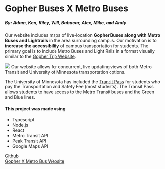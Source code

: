  # Gopher Buses X Metro Buses
##### *By: Adam, Ken, Riley, Will, Babacar, Alex, Mike, and Andy*
Our website includes maps of live-location **Gopher Buses along with Metro Buses and Lightrails** in the area surrounding campus. 
Our motivation is to **increase the accessibility** of campus transportation for students. The primary goal is to include Metro Buses and Light Rails
in a format visually similar to the [Gopher Trip Website](https://umn.rider.peaktransit.com/).

![]([https://raw.github.umn.edu/joh20327/Gopher-City-Bus/Develop/gophermetrowebsite.png?token=GHSAT0AAAAAAAAA2I62OSM5UBDQJ444OLAWZNLLNJA](https://raw.github.umn.edu/joh20327/Gopher-City-Bus/Develop/gophermetrowebsite.png?token=GHSAT0AAAAAAAAA2PHYLFBTOPZCD5HG634AZN4H7IQ))
Our website allows for concurrent, live updating views of both Metro Transit and University of Minnesota transportation options.

The University of Minnesota has included the [Transit Pass](https://pts.umn.edu/Transit/Transit-Passes/Universal-Transit-Pass "UMN Transit Pass") for students who pay the Transportation and Safety Fee (most students). 
The Transit Pass allows students to have access to the Metro Transit buses and the Green and Blue lines. 

#### This project was made using 
- Typescript
- Node.js
- React
- Metro Transit API
- Peak Transit API
- Google Maps API 


[Github](https://github.umn.edu/joh20327/Gopher-City-Bus) \
[Gopher X Metro Bus Website](https://gopher-bus-x-metro-buses.vercel.app/)
